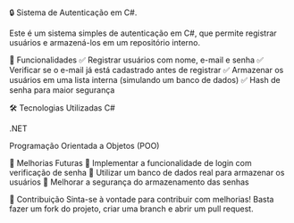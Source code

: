 🔒 Sistema de Autenticação em C#.

Este é um sistema simples de autenticação em C#, que permite registrar usuários e armazená-los em um repositório interno.

🚀 Funcionalidades
✅ Registrar usuários com nome, e-mail e senha
✅ Verificar se o e-mail já está cadastrado antes de registrar
✅ Armazenar os usuários em uma lista interna (simulando um banco de dados)
✅ Hash de senha para maior segurança

🛠️ Tecnologias Utilizadas
C#

.NET

Programação Orientada a Objetos (POO)


📝 Melhorias Futuras
🔹 Implementar a funcionalidade de login com verificação de senha
🔹 Utilizar um banco de dados real para armazenar os usuários
🔹 Melhorar a segurança do armazenamento das senhas

🤝 Contribuição
Sinta-se à vontade para contribuir com melhorias! Basta fazer um fork do projeto, criar uma branch e abrir um pull request.




